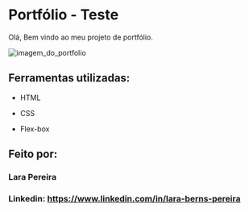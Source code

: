 # Portfólio - Teste

Olá, Bem vindo ao meu projeto de portfólio.

![imagem_do_portfolio](C:\Users\Lara\Desktop\portfolio\assets\imagem_do_portfolio.png)

## Ferramentas utilizadas:

* HTML

* CSS

* Flex-box

## Feito por:

### Lara Pereira

### Linkedin: https://www.linkedin.com/in/lara-berns-pereira
